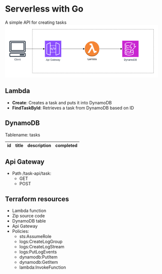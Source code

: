 # Serverless with Go

A simple API for creating tasks
![Flow diagram](./aws-flow.drawio.png)

## Lambda
- **Create**: Creates a task and puts it into DynamoDB
- **FindTaskById**: Retrieves a task from DynamoDB based on ID

## DynamoDB
Tablename: tasks

|id|title|description|completed|
|---|---|---|---|

## Api Gateway
- Path /task-api/task:
    - GET
    - POST

## Terraform resources
- Lambda function
- Zip source code
- DynamoDB table
- Api Gateway
- Policies:
    - sts:AssumeRole
    - logs:CreateLogGroup
    - logs:CreateLogStream
    - logs:PutLogEvents
    - dynamodb:PutItem
    - dynamodb:GetItem
    - lambda:InvokeFunction

